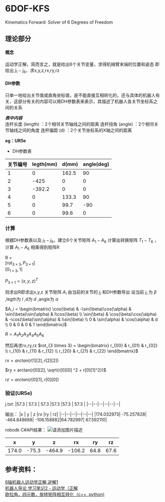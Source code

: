 # 6DOF-KFS
Kinematics Forward· Solver of 6 Degrees of Freedom

## 理论部分
#### 概念
运动学正解，简而言之，就是给出6个关节变量，求得机械臂末端的位置和姿态
即给出
$j_1 - j_6$​
，求x,y,z,rx,ry,rz​

#### DH参数
只单一地给出关节值或直角坐标值，是不能直接互相转化的，还与具体的机器人有关，这部分有关的内容可以用DH参数表来表示，其描述了机器人各关节坐标系之间的关系

***表中内容***  
连杆长度 (length) ：2个相邻关节轴线之间的距离
连杆扭角 (angle) ：2个相邻关节轴线之间的角度
连杆偏距 (d) ：2个关节坐标系的X轴之间的距离

**eg：UR5e**
- DH参数表

|关节编号	|legth(mm)	|d(mm)	|angle(deg)|
|--|--|--|--|
|1	|0	|162.5	|90|
|2|	-425|	0|	0|
|3	|-392.2	|0|	0|
|4|	0|	133.3|	90|
|5|	0|	99.7|	-90|
|6|	0|	99.6|	0|
### 计算
根据DH参数表以及
$j_1 - j_6​$
，建立6个关节矩阵
$​A_1-A_6$
计算出转换矩阵
$T_1-T_6$
，计算
$A_1-A_6$
相乘得到矩阵R

R =   
$[ rot_{3\times3} , P_{3\times1} ]$  
$[ 0_{1\times3}   ,  1           ]$

$P_{3 \times 1} = (x, y, z)^T$

则求出R即求出x,y,z
关节矩阵
$A_i$
由当前的关节的
$j_i$
和DH参数导出
设当前
$j_i$
为
$\beta$
,legth为
$l$
,d为
$d$
,angle为
$\alpha$

$A_i = \begin{bmatrix} \cos(\beta) & -\sin(\beta)\cos(\alpha) & \sin(\beta)\sin(\alpha) & l\cos(\beta) \\ \sin(\beta) & \cos(\beta)\cos(\alpha) & -\cos(\beta)\sin(\alpha) & l\sin(\beta) \\ 0 & \sin(\alpha) & \cos(\alpha) & d \\ 0 & 0 & 0 & 1 \end{bmatrix}$

$R=A_1A_2A_3A_4A_5A_6$

然后再求rx,ry,rz
$rot_{3 \times 3} = \begin{bmatrix} r_{00} & r_{01} & r_{02} \\ r_{10} & r_{11} & r_{12} \\ r_{20} & r_{21} & r_{22} \end{bmatrix}$

$rx = arctan(r[1][2], r[2][2])$

$ry = arctan(r[0][2], \sqrt{r[0][0] ^2 + r[0][1]^2})$

$rz = arctan(r[0][1], r[0][0])$

### 验证(UR5e)
j.txt:
|57.3    |  57.3   |  57.3   |57.3   |57.3  | 57.3 |
|--|--|--|--|--|--|

输出：
|x     | y  |  z  |rx  |ry | rz|
|--|--|--|--|--|--|
|174.032973| -75.257828| -464.848688| -106.158882|64.782997| 67.592110|

robodk C#API结果：
![请添加图片描述](https://img-blog.csdnimg.cn/0fa62c5aecf4423c80685df5c50f5611.png)

|x     | y  |  z  |rx  |ry | rz|
|--|--|--|--|--|--|
|174.0| -75.3| -464.9| -106.2|64.8| 67.6|

## 参考资料：
[6轴机器人运动学正解,逆解1](https://blog.csdn.net/weixin_37942267/article/details/78806448?spm=1001.2014.3001.5502)  
[机器人导论 学习笔记2 - 运动学（正解](https://blog.csdn.net/u013039705/article/details/88894743)  
[欧拉角，四元数，旋转矩阵相互转化（c++, python)](https://zhuanlan.zhihu.com/p/259999988)
